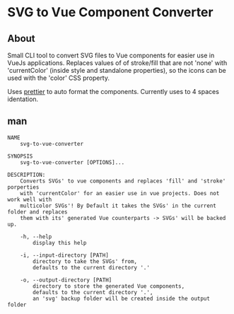 # SVG to Vue Component Converter

## About
Small CLI tool to convert SVG files to Vue components for easier use in
VueJs applications. Replaces values of of stroke/fill that are not 'none'
with 'currentColor' (inside style and standalone properties), 
so the icons can be used with the 'color' CSS property.
  
Uses [prettier](https://www.npmjs.com/package/prettier) to auto format the components.
Currently uses to 4 spaces identation.

## man

```
NAME
    svg-to-vue-converter

SYNOPSIS
    svg-to-vue-converter [OPTIONS]...

DESCRIPTION:
    Converts SVGs' to vue components and replaces 'fill' and 'stroke' porperties
    with 'currentColor' for an easier use in vue projects. Does not work well with
    multicolor SVGs'! By Default it takes the SVGs' in the current folder and replaces
    them with its' generated Vue counterparts -> SVGs' will be backed up.

    -h, --help
        display this help

    -i, --input-directory [PATH]
        directory to take the SVGs' from,
        defaults to the current directory '.'
    
    -o, --output-directory [PATH]
        directory to store the generated Vue components,
        defaults to the current directory '.',
        an 'svg' backup folder will be created inside the output folder
```